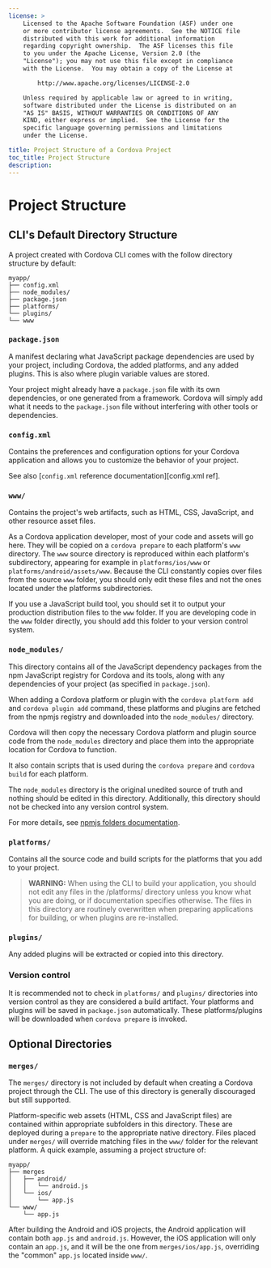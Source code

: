 ```yaml
---
license: >
    Licensed to the Apache Software Foundation (ASF) under one
    or more contributor license agreements.  See the NOTICE file
    distributed with this work for additional information
    regarding copyright ownership.  The ASF licenses this file
    to you under the Apache License, Version 2.0 (the
    "License"); you may not use this file except in compliance
    with the License.  You may obtain a copy of the License at

        http://www.apache.org/licenses/LICENSE-2.0

    Unless required by applicable law or agreed to in writing,
    software distributed under the License is distributed on an
    "AS IS" BASIS, WITHOUT WARRANTIES OR CONDITIONS OF ANY
    KIND, either express or implied.  See the License for the
    specific language governing permissions and limitations
    under the License.

title: Project Structure of a Cordova Project
toc_title: Project Structure
description:
---
```


# Project Structure

## CLI's Default Directory Structure

A project created with Cordova CLI comes with the follow directory structure by default:

```text
myapp/
├── config.xml
├── node_modules/
├── package.json
├── platforms/
└── plugins/
└── www
```

### `package.json`

A manifest declaring what JavaScript package dependencies are used by your project, including Cordova, the added platforms, and any added plugins. This is also where plugin variable values are stored.

Your project might already have a `package.json` file with its own dependencies, or one generated from a framework. Cordova will simply add what it needs to the `package.json` file without interfering with other tools or dependencies.

### `config.xml`

Contains the preferences and configuration options for your Cordova application and allows you to customize the behavior of your project.

See also [`config.xml` reference documentation][config.xml ref].

### `www/`

Contains the project's web artifacts, such as HTML, CSS, JavaScript, and other resource asset files.

As a Cordova application developer, most of your code and assets will go here. They will be copied on a `cordova prepare` to each platform's `www` directory. The `www` source directory is reproduced within each platform's subdirectory, appearing for example in `platforms/ios/www` or `platforms/android/assets/www`. Because the CLI constantly copies over files from the source `www` folder, you should only edit these files and not the ones located under the platforms subdirectories.

If you use a JavaScript build tool, you should set it to output your production distribution files to the `www` folder.
If you are developing code in the `www` folder directly, you should add this folder to your version control system.

### `node_modules/`

This directory contains all of the JavaScript dependency packages from the npm JavaScript registry for Cordova and its tools, along with any dependencies of your project (as specified in `package.json`).

When adding a Cordova platform or plugin with the `cordova platform add` and `cordova plugin add` command, these platforms and plugins are fetched from the npmjs registry and downloaded into the `node_modules/` directory.

Cordova will then copy the necessary Cordova platform and plugin  source code from the `node_modules` directory and place them into the appropriate location for Cordova to function.

It also contain scripts that is used during the `cordova prepare` and `cordova build` for each platform.

The `node_modules` directory is  the original unedited source of truth and nothing should be edited in this directory. Additionally, this directory should not be checked into any version control system.

For more details, see [npmjs folders documentation](https://docs.npmjs.com/cli/v7/configuring-npm/folders#node-modules).

### `platforms/`

Contains all the source code and build scripts for the platforms that you add to your project.

> **WARNING:** When using the CLI to build your application, you should not edit any files in the /platforms/ directory unless you know what you are doing, or if documentation specifies otherwise. The files in this directory are routinely overwritten when preparing applications for building, or when plugins are re-installed.

### `plugins/`

Any added plugins will be extracted or copied into this directory.

### Version control

It is recommended not to check in `platforms/` and `plugins/` directories into version control as they are considered a build artifact. Your platforms and plugins will be saved in `package.json` automatically. These platforms/plugins will be downloaded when `cordova prepare` is invoked.

## Optional Directories

### `merges/`

The `merges/` directory is not included by default when creating a Cordova project through the CLI. The use of this directory is generally discouraged but still supported.

Platform-specific web assets (HTML, CSS and JavaScript files) are contained within appropriate subfolders in this directory. These are deployed during a `prepare` to the appropriate native directory.  Files placed under `merges/` will override matching files in the `www/` folder for the relevant platform. A quick example, assuming a project structure of:

```text
myapp/
├── merges
│   ├── android/
│   │   └── android.js
│   └── ios/
│       └── app.js
└── www/
    └── app.js
```

After building the Android and iOS projects, the Android application will contain both `app.js` and `android.js`. However, the iOS application will only contain an `app.js`, and it will be the one from `merges/ios/app.js`, overriding the "common" `app.js` located inside `www/`.
